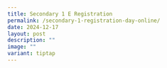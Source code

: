 ```yaml
---
title: Secondary 1 E Registration
permalink: /secondary-1-registration-day-online/
date: 2024-12-17
layout: post
description: ""
image: ""
variant: tiptap
---
```

<p></p>